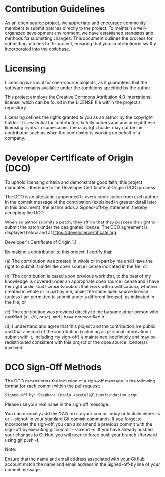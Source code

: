 # Contribution Guidelines

As an open-source project, we appreciate and encourage community members to submit patches directly to the project. To maintain a well-organized development environment, we have established standards and methods for submitting changes. This document outlines the process for submitting patches to the project, ensuring that your contribution is swiftly incorporated into the codebase.

# Licensing

Licensing is crucial for open-source projects, as it guarantees that the software remains available under the conditions specified by the author.

This project employs the Creative Commons Attribution 4.0 International license, which can be found in the LICENSE file within the project's repository.

Licensing defines the rights granted to you as an author by the copyright holder. It is essential for contributors to fully understand and accept these licensing rights. In some cases, the copyright holder may not be the contributor, such as when the contributor is working on behalf of a company.

# Developer Certificate of Origin (DCO)
To uphold licensing criteria and demonstrate good faith, this project mandates adherence to the Developer Certificate of Origin (DCO) process.

The DCO is an attestation appended to every contribution from each author. In the commit message of the contribution (explained in greater detail later in this document), the author adds a Signed-off-by statement, thereby accepting the DCO.

When an author submits a patch, they affirm that they possess the right to submit the patch under the designated license. The DCO agreement is displayed below and at https://developercertificate.org.


Developer's Certificate of Origin 1.1

By making a contribution to this project, I certify that:

(a) The contribution was created in whole or in part by me and I
    have the right to submit it under the open source license
    indicated in the file; or

(b) The contribution is based upon previous work that, to the best
    of my knowledge, is covered under an appropriate open source
    license and I have the right under that license to submit that
    work with modifications, whether created in whole or in part
    by me, under the same open source license (unless I am
    permitted to submit under a different license), as indicated
    in the file; or

(c) The contribution was provided directly to me by some other
    person who certified (a), (b), or (c), and I have not modified
    it.

(d) I understand and agree that this project and the contribution
    are public and that a record of the contribution (including all
    personal information I submit with it, including my sign-off) is
    maintained indefinitely and may be redistributed consistent with
    this project or the open source license(s) involved.

# DCO Sign-Off Methods
The DCO necessitates the inclusion of a sign-off message in the following format for each commit within the pull request:
```
Signed-off-by: Stephano Cetola <scetola@linuxfoundation.org>
```
Please use your real name in the sign-off message.

You can manually add the DCO text to your commit body or include either -s or --signoff in your standard Git commit commands. If you forget to incorporate the sign-off, you can also amend a previous commit with the sign-off by executing git commit --amend -s. If you have already pushed your changes to GitHub, you will need to force push your branch afterward using git push -f.

Note:

Ensure that the name and email address associated with your GitHub account match the name and email address in the Signed-off-by line of your commit message.
